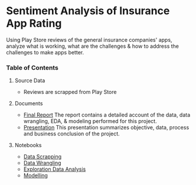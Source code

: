 Sentiment Analysis of Insurance App Rating
==============================

Using Play Store reviews of the general insurance companies' apps, analyze what is working, what are the challenges & how to address the challenges to make apps better.

### Table of Contents

1. Source Data
  	* Reviews are scrapped from Play Store 
 
2. Documents
  	* [Final Report](https://github.com/rohanML/sentiment_analysis_insurance_app_ratings/blob/master/reports/Sentiment%20Analysis%20of%20Insurance%20Apps%20Reviews%20-%20Report.pdf)
  The report contains a detailed account of the data, data wrangling, EDA, & modeling performed for this project.
  	* [Presentation](https://github.com/rohanML/sentiment_analysis_insurance_app_ratings/blob/master/reports/Sentiment%20Analysis%20of%20Insurance%20Apps%20Reviews%20-%20PPT.pdf)
  This presentation summarizes objective, data, process and business conclusion of the project. 
3. Notebooks
	* [Data Scrapping](https://github.com/rohanML/sentiment_analysis_insurance_app_ratings/blob/master/notebooks/00_Data_Scraping_play_store_ratings.ipynb)
	* [Data Wrangling](https://github.com/rohanML/sentiment_analysis_insurance_app_ratings/blob/master/notebooks/01_Data_Wrangling-Copy1.ipynb)
  	* [Exploration Data Analysis](https://github.com/rohanML/sentiment_analysis_insurance_app_ratings/blob/master/notebooks/02_Exploratory_Data_Analysis.ipynb)
  	* [Modelling](https://github.com/rohanML/sentiment_analysis_insurance_app_ratings/blob/master/notebooks/03_Modelling.ipynb)

